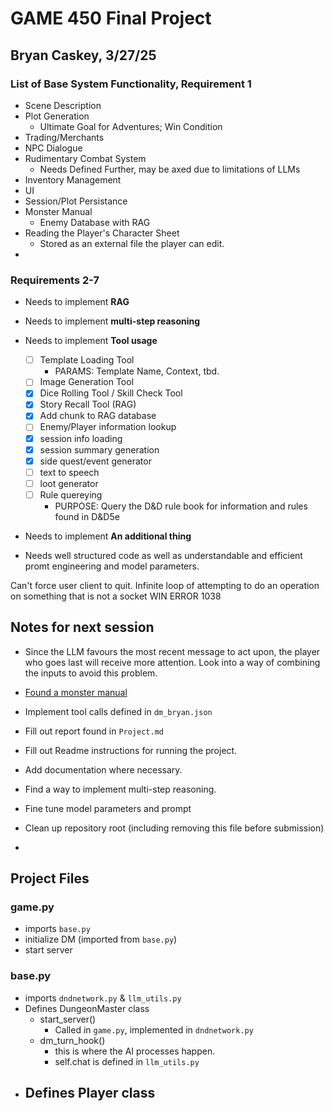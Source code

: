 # GAME 450 Final Project
## Bryan Caskey, 3/27/25

### List of Base System Functionality, Requirement 1
- Scene Description
- Plot Generation
  - Ultimate Goal for Adventures; Win Condition
- Trading/Merchants
- NPC Dialogue
- Rudimentary Combat System 
  - Needs Defined Further, may be axed due to limitations of LLMs
- Inventory Management
- UI
- Session/Plot Persistance
- Monster Manual 
  - Enemy Database with RAG
- Reading the Player's Character Sheet
  - Stored as an external file the player can edit.
- 

### Requirements 2-7
- Needs to implement **RAG**
  
- Needs to implement **multi-step reasoning**
  
- Needs to implement **Tool usage**
  - [ ] Template Loading Tool
    - PARAMS: Template Name, Context, tbd.
  - [ ] Image Generation Tool
  - [x] Dice Rolling Tool / Skill Check Tool
  - [x] Story Recall Tool (RAG)
  - [x] Add chunk to RAG database
  - [ ] Enemy/Player information lookup
  - [x] session info loading
  - [x] session summary generation
  - [x] side quest/event generator
  - [ ] text to speech
  - [ ] loot generator
  - [ ] Rule quereying
    - PURPOSE: Query the D&D rule book for information and rules found in D&D5e
  
- Needs to implement **An additional thing**
  
- Needs well structured code as well as understandable and efficient promt engineering and model parameters.





Can't force user client to quit.
Infinite loop of attempting to do an operation on something that is not a socket WIN ERROR 1038


## Notes for next session
- Since the LLM favours the most recent message to act upon, the player who goes last will receive more attention. Look into a way of combining the inputs to avoid this problem. 

- [Found a monster manual](https://gist.github.com/tkfu/9819e4ac6d529e225e9fc58b358c3479)

- Implement tool calls defined in `dm_bryan.json`
- Fill out report found in `Project.md`
- Fill out Readme instructions for running the project.
- Add documentation where necessary.
- Find a way to implement multi-step reasoning.
- Fine tune model parameters and prompt
- Clean up repository root (including removing this file before submission)
- 



## Project Files
### game.py

- imports `base.py`
- initialize DM (imported from `base.py`)
- start server

### base.py

- imports `dndnetwork.py` & `llm_utils.py`
- Defines DungeonMaster class
  - start_server()
    - Called in `game.py`, implemented in `dndnetwork.py`
  - dm_turn_hook()
    - this is where the AI processes happen.
    - self.chat is defined in `llm_utils.py`
- Defines Player class
  - 

